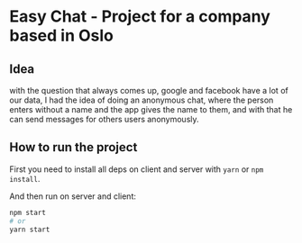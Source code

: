 # Easy Chat - Project for a company based in Oslo

## Idea
with the question that always comes up, google and facebook have a lot of our data, I had the idea of doing an anonymous chat, where the person enters without a name and the app gives the name to them, and with that he can send messages for others users anonymously.

## How to run the project

First you need to install all deps on client and server with `yarn` or `npm install`.

And then run on server and client:
```bash
npm start
# or
yarn start
```
